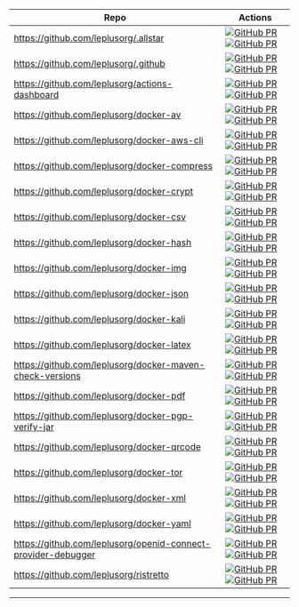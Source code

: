 | Repo | Actions |
| --- | --- |
| https://github.com/leplusorg/.allstar | [![GitHub PR](https://img.shields.io/github/issues/leplusorg/.allstar.svg)](https://gitHub.com/leplusorg/.allstar/issues) [![GitHub PR](https://img.shields.io/github/issues-pr/leplusorg/.allstar.svg)](https://gitHub.com/leplusorg/.allstar/pulls) |
| https://github.com/leplusorg/.github | [![GitHub PR](https://img.shields.io/github/issues/leplusorg/.github.svg)](https://gitHub.com/leplusorg/.github/issues) [![GitHub PR](https://img.shields.io/github/issues-pr/leplusorg/.github.svg)](https://gitHub.com/leplusorg/.github/pulls) |
| https://github.com/leplusorg/actions-dashboard | [![GitHub PR](https://img.shields.io/github/issues/leplusorg/actions-dashboard.svg)](https://gitHub.com/leplusorg/actions-dashboard/issues) [![GitHub PR](https://img.shields.io/github/issues-pr/leplusorg/actions-dashboard.svg)](https://gitHub.com/leplusorg/actions-dashboard/pulls) |
| https://github.com/leplusorg/docker-av | [![GitHub PR](https://img.shields.io/github/issues/leplusorg/docker-av.svg)](https://gitHub.com/leplusorg/docker-av/issues) [![GitHub PR](https://img.shields.io/github/issues-pr/leplusorg/docker-av.svg)](https://gitHub.com/leplusorg/docker-av/pulls) |
| https://github.com/leplusorg/docker-aws-cli | [![GitHub PR](https://img.shields.io/github/issues/leplusorg/docker-aws-cli.svg)](https://gitHub.com/leplusorg/docker-aws-cli/issues) [![GitHub PR](https://img.shields.io/github/issues-pr/leplusorg/docker-aws-cli.svg)](https://gitHub.com/leplusorg/docker-aws-cli/pulls) |
| https://github.com/leplusorg/docker-compress | [![GitHub PR](https://img.shields.io/github/issues/leplusorg/docker-compress.svg)](https://gitHub.com/leplusorg/docker-compress/issues) [![GitHub PR](https://img.shields.io/github/issues-pr/leplusorg/docker-compress.svg)](https://gitHub.com/leplusorg/docker-compress/pulls) |
| https://github.com/leplusorg/docker-crypt | [![GitHub PR](https://img.shields.io/github/issues/leplusorg/docker-crypt.svg)](https://gitHub.com/leplusorg/docker-crypt/issues) [![GitHub PR](https://img.shields.io/github/issues-pr/leplusorg/docker-crypt.svg)](https://gitHub.com/leplusorg/docker-crypt/pulls) |
| https://github.com/leplusorg/docker-csv | [![GitHub PR](https://img.shields.io/github/issues/leplusorg/docker-csv.svg)](https://gitHub.com/leplusorg/docker-csv/issues) [![GitHub PR](https://img.shields.io/github/issues-pr/leplusorg/docker-csv.svg)](https://gitHub.com/leplusorg/docker-csv/pulls) |
| https://github.com/leplusorg/docker-hash | [![GitHub PR](https://img.shields.io/github/issues/leplusorg/docker-hash.svg)](https://gitHub.com/leplusorg/docker-hash/issues) [![GitHub PR](https://img.shields.io/github/issues-pr/leplusorg/docker-hash.svg)](https://gitHub.com/leplusorg/docker-hash/pulls) |
| https://github.com/leplusorg/docker-img | [![GitHub PR](https://img.shields.io/github/issues/leplusorg/docker-img.svg)](https://gitHub.com/leplusorg/docker-img/issues) [![GitHub PR](https://img.shields.io/github/issues-pr/leplusorg/docker-img.svg)](https://gitHub.com/leplusorg/docker-img/pulls) |
| https://github.com/leplusorg/docker-json | [![GitHub PR](https://img.shields.io/github/issues/leplusorg/docker-json.svg)](https://gitHub.com/leplusorg/docker-json/issues) [![GitHub PR](https://img.shields.io/github/issues-pr/leplusorg/docker-json.svg)](https://gitHub.com/leplusorg/docker-json/pulls) |
| https://github.com/leplusorg/docker-kali | [![GitHub PR](https://img.shields.io/github/issues/leplusorg/docker-kali.svg)](https://gitHub.com/leplusorg/docker-kali/issues) [![GitHub PR](https://img.shields.io/github/issues-pr/leplusorg/docker-kali.svg)](https://gitHub.com/leplusorg/docker-kali/pulls) |
| https://github.com/leplusorg/docker-latex | [![GitHub PR](https://img.shields.io/github/issues/leplusorg/docker-latex.svg)](https://gitHub.com/leplusorg/docker-latex/issues) [![GitHub PR](https://img.shields.io/github/issues-pr/leplusorg/docker-latex.svg)](https://gitHub.com/leplusorg/docker-latex/pulls) |
| https://github.com/leplusorg/docker-maven-check-versions | [![GitHub PR](https://img.shields.io/github/issues/leplusorg/docker-maven-check-versions.svg)](https://gitHub.com/leplusorg/docker-maven-check-versions/issues) [![GitHub PR](https://img.shields.io/github/issues-pr/leplusorg/docker-maven-check-versions.svg)](https://gitHub.com/leplusorg/docker-maven-check-versions/pulls) |
| https://github.com/leplusorg/docker-pdf | [![GitHub PR](https://img.shields.io/github/issues/leplusorg/docker-pdf.svg)](https://gitHub.com/leplusorg/docker-pdf/issues) [![GitHub PR](https://img.shields.io/github/issues-pr/leplusorg/docker-pdf.svg)](https://gitHub.com/leplusorg/docker-pdf/pulls) |
| https://github.com/leplusorg/docker-pgp-verify-jar | [![GitHub PR](https://img.shields.io/github/issues/leplusorg/docker-pgp-verify-jar.svg)](https://gitHub.com/leplusorg/docker-pgp-verify-jar/issues) [![GitHub PR](https://img.shields.io/github/issues-pr/leplusorg/docker-pgp-verify-jar.svg)](https://gitHub.com/leplusorg/docker-pgp-verify-jar/pulls) |
| https://github.com/leplusorg/docker-qrcode | [![GitHub PR](https://img.shields.io/github/issues/leplusorg/docker-qrcode.svg)](https://gitHub.com/leplusorg/docker-qrcode/issues) [![GitHub PR](https://img.shields.io/github/issues-pr/leplusorg/docker-qrcode.svg)](https://gitHub.com/leplusorg/docker-qrcode/pulls) |
| https://github.com/leplusorg/docker-tor | [![GitHub PR](https://img.shields.io/github/issues/leplusorg/docker-tor.svg)](https://gitHub.com/leplusorg/docker-tor/issues) [![GitHub PR](https://img.shields.io/github/issues-pr/leplusorg/docker-tor.svg)](https://gitHub.com/leplusorg/docker-tor/pulls) |
| https://github.com/leplusorg/docker-xml | [![GitHub PR](https://img.shields.io/github/issues/leplusorg/docker-xml.svg)](https://gitHub.com/leplusorg/docker-xml/issues) [![GitHub PR](https://img.shields.io/github/issues-pr/leplusorg/docker-xml.svg)](https://gitHub.com/leplusorg/docker-xml/pulls) |
| https://github.com/leplusorg/docker-yaml | [![GitHub PR](https://img.shields.io/github/issues/leplusorg/docker-yaml.svg)](https://gitHub.com/leplusorg/docker-yaml/issues) [![GitHub PR](https://img.shields.io/github/issues-pr/leplusorg/docker-yaml.svg)](https://gitHub.com/leplusorg/docker-yaml/pulls) |
| https://github.com/leplusorg/openid-connect-provider-debugger | [![GitHub PR](https://img.shields.io/github/issues/leplusorg/openid-connect-provider-debugger.svg)](https://gitHub.com/leplusorg/openid-connect-provider-debugger/issues) [![GitHub PR](https://img.shields.io/github/issues-pr/leplusorg/openid-connect-provider-debugger.svg)](https://gitHub.com/leplusorg/openid-connect-provider-debugger/pulls) |
| https://github.com/leplusorg/ristretto | [![GitHub PR](https://img.shields.io/github/issues/leplusorg/ristretto.svg)](https://gitHub.com/leplusorg/ristretto/issues) [![GitHub PR](https://img.shields.io/github/issues-pr/leplusorg/ristretto.svg)](https://gitHub.com/leplusorg/ristretto/pulls) |
---


